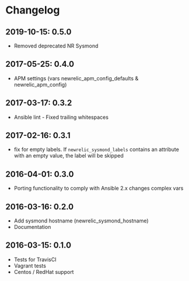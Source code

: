 # Changelog

## 2019-10-15: 0.5.0

  - Removed deprecated NR Sysmond

## 2017-05-25: 0.4.0

  - APM settings (vars newrelic_apm_config_defaults & newrelic_apm_config)

## 2017-03-17: 0.3.2

  - Ansible lint - Fixed trailing whitespaces

## 2017-02-16: 0.3.1

  - fix for empty labels. If `newrelic_sysmond_labels` contains
    an attribute with an empty value, the label will be skipped

## 2016-04-01: 0.3.0

  - Porting functionality to comply with Ansible 2.x changes
    complex vars

## 2016-03-16: 0.2.0

  - Add sysmond hostname (newrelic_sysmond_hostname)
  - Documentation

## 2016-03-15: 0.1.0

  - Tests for TravisCI
  - Vagrant tests
  - Centos / RedHat support
